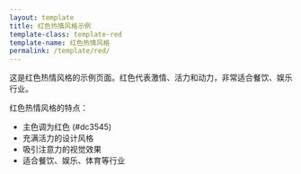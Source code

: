 ```yaml
---
layout: template
title: 红色热情风格示例
template-class: template-red
template-name: 红色热情风格
permalink: /template/red/
---
```


<p>这是红色热情风格的示例页面。红色代表激情、活力和动力，非常适合餐饮、娱乐行业。</p>

<p>红色热情风格的特点：</p>
<ul>
  <li>主色调为红色 (#dc3545)</li>
  <li>充满活力的设计风格</li>
  <li>吸引注意力的视觉效果</li>
  <li>适合餐饮、娱乐、体育等行业</li>
</ul>